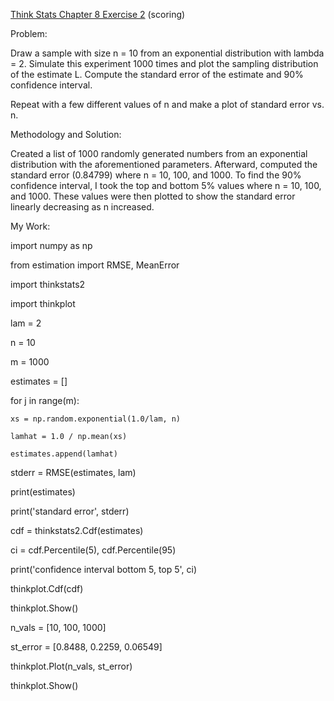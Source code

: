 [Think Stats Chapter 8 Exercise 2](http://greenteapress.com/thinkstats2/html/thinkstats2009.html#toc77) (scoring)

Problem:

Draw a sample with size n = 10 from an exponential distribution with lambda = 2.  Simulate this experiment 1000 times and plot the sampling distribution of the estimate L.  Compute the standard error of the estimate and 90% confidence interval.

Repeat with a few different values of n and make a plot of standard error vs. n.


Methodology and Solution:

Created a list of 1000 randomly generated numbers from an exponential distribution with the aforementioned parameters.  Afterward, computed the standard error (0.84799) where n = 10, 100, and 1000.  To find the 90% confidence interval, I took the top and bottom 5% values where n = 10, 100, and 1000.  These values were then plotted to show the standard error linearly decreasing as n increased.


My Work:

import numpy as np

from estimation import RMSE, MeanError

import thinkstats2

import thinkplot



lam = 2

n = 10

m = 1000



estimates = []

for j in range(m):

    xs = np.random.exponential(1.0/lam, n)
    
    lamhat = 1.0 / np.mean(xs)
    
    estimates.append(lamhat)
    
stderr = RMSE(estimates, lam)

print(estimates)

print('standard error', stderr)


cdf = thinkstats2.Cdf(estimates)


ci = cdf.Percentile(5), cdf.Percentile(95)

print('confidence interval bottom 5, top 5', ci)

thinkplot.Cdf(cdf)

thinkplot.Show()




n_vals = [10, 100, 1000]

st_error = [0.8488, 0.2259, 0.06549]

thinkplot.Plot(n_vals, st_error)

thinkplot.Show()
